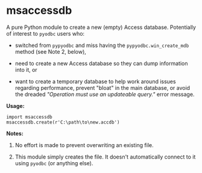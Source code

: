 # msaccessdb

A pure Python module to create a new (empty) Access database. 
Potentially of interest to `pyodbc` users who:

- switched from `pypyodbc` and miss having the `pypyodbc.win_create_mdb` method (see Note 2, below), 

- need to create a new Access database so they can dump information into it, or

- want to create a temporary database to help work around issues regarding performance, prevent "bloat" in the 
main database, or avoid the dreaded *"Operation must use an updateable query."* error message.
  
**Usage:**

    import msaccessdb
    msaccessdb.create(r'C:\path\to\new.accdb')
    
**Notes:**

1. No effort is made to prevent overwriting an existing file.

2. This module simply creates the file. It doesn't automatically connect to it using `pyodbc` (or anything else).

